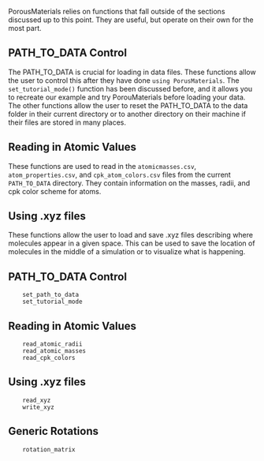 PorousMaterials relies on functions that fall outside of the sections discussed up to this point. They are useful, but operate on their own for the most part.

## PATH\_TO\_DATA Control

The PATH\_TO\_DATA is crucial for loading in data files. These functions allow the user to control this after they have done `using PorusMaterials`. The `set_tutorial_mode()` function has been discussed before, and it allows you to recreate our example and try PorouMaterials before loading your data. The other functions allow the user to reset the PATH\_TO\_DATA to the data folder in their current directory or to another directory on their machine if their files are stored in many places.

## Reading in Atomic Values

These functions are used to read in the `atomicmasses.csv`, `atom_properties.csv`, and `cpk_atom_colors.csv` files from the current `PATH_TO_DATA` directory. They contain information on the masses, radii, and cpk color scheme for atoms.

## Using .xyz files

These functions allow the user to load and save .xyz files describing where molecules appear in a given space. This can be used to save the location of molecules in the middle of a simulation or to visualize what is happening.

## PATH\_TO\_DATA Control
```@docs
    set_path_to_data
    set_tutorial_mode
```

## Reading in Atomic Values
```@docs
    read_atomic_radii
    read_atomic_masses
    read_cpk_colors
```

## Using .xyz files
```@docs
    read_xyz
    write_xyz
```

## Generic Rotations
```@docs
    rotation_matrix
```
